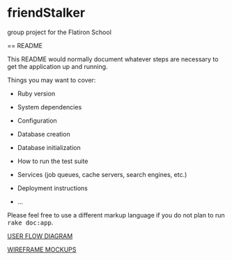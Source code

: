 friendStalker
=============

group project for the Flatiron School



== README

This README would normally document whatever steps are necessary to get the
application up and running.

Things you may want to cover:

* Ruby version

* System dependencies

* Configuration

* Database creation

* Database initialization

* How to run the test suite

* Services (job queues, cache servers, search engines, etc.)

* Deployment instructions

* ...


Please feel free to use a different markup language if you do not plan to run
<tt>rake doc:app</tt>.


[USER FLOW DIAGRAM](https://docs.google.com/drawings/d/1YakapKhTv4nynDUZtLcikFjC5PVO01h7kVBYU3Ojoaw/edit)

[WIREFRAME MOCKUPS](https://docs.google.com/drawings/d/1m1JpMo9LqQTQGK9pC1OBUGQb1ojDDLgjs6lmrZ_va14/edit)